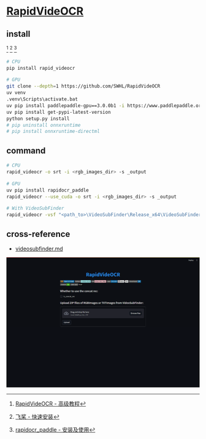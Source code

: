 # [RapidVideOCR](https://github.com/SWHL/RapidVideOCR)

## install

[^1] [^2] [^3]

```sh
# CPU
pip install rapid_videocr
```

```sh
# GPU
git clone --depth=1 https://github.com/SWHL/RapidVideOCR
uv venv
.venv\Scripts\activate.bat
uv pip install paddlepaddle-gpu==3.0.0b1 -i https://www.paddlepaddle.org.cn/packages/stable/cu123/
uv pip install get-pypi-latest-version
python setup.py install
# pip uninstall onnxruntime
# pip install onnxruntime-directml
```

## command

```sh
# CPU
rapid_videocr -o srt -i <rgb_images_dir> -s _output
```

```sh
# GPU
uv pip install rapidocr_paddle
rapid_videocr --use_cuda -o srt -i <rgb_images_dir> -s _output
```

```sh
# With VideoSubFinder
rapid_videocr -vsf "<path_to>\VideoSubFinder\Release_x64\VideoSubFinderWXW.exe" -video_dir "$1"
```

## cross-reference

- [videosubfinder.md](/opt/videosubfinder.md)

[^1]: [RapidVideOCR - 高级教程](https://swhl.github.io/RapidVideOCR/docs/tutorial/senior/)
[^2]: [飞桨 - 快速安装](https://www.paddlepaddle.org.cn/install/quick)
[^3]: [rapidocr_paddle - 安装及使用](https://rapidai.github.io/RapidOCRDocs/install_usage/rapidocr_paddle/usage/)

![rapidvideocr](/_image/optWeb/rapidvideocr.png)
